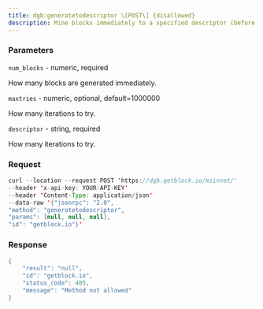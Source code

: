```yaml
---
title: dgb:generatetodescriptor \[POST\] {disallowed}
description: Mine blocks immediately to a specified descriptor (before the RPC callreturns)
---
```


### Parameters


`num_blocks` - numeric, required

How many blocks are generated immediately.

`maxtries` - numeric, optional, default=1000000

How many iterations to try.

`descriptor` - string, required

How many iterations to try.

### Request

``` java
curl --location --request POST 'https://dgb.getblock.io/msinnet/' 
--header 'x-api-key: YOUR-API-KEY' 
--header 'Content-Type: application/json' 
--data-raw '{"jsonrpc": "2.0",
"method": "generatetodescriptor",
"params": [null, null, null],
"id": "getblock.io"}'
```

###  Response

``` java
{
    "result": "null",
    "id": "getblock.io",
    "status_code": 405,
    "message": "Method not allowed"
}
```

